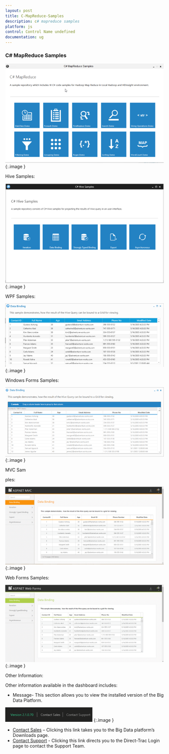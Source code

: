 ```yaml
---
layout: post
title: C-MapReduce-Samples
description: c# mapreduce samples
platform: js
control: Control Name undefined
documentation: ug
---
```


### C# MapReduce Samples



![](C-MapReduce-Samples_images/C-MapReduce-Samples_img1.png)
{:.image }


Hive Samples:



![](C-MapReduce-Samples_images/C-MapReduce-Samples_img2.png)
{:.image }


WPF Samples:



![](C-MapReduce-Samples_images/C-MapReduce-Samples_img3.png)
{:.image }


Windows Forms Samples:



![](C-MapReduce-Samples_images/C-MapReduce-Samples_img4.png)
{:.image }


MVC Sam

ples: 



![](C-MapReduce-Samples_images/C-MapReduce-Samples_img5.png)
{:.image }


Web Forms Samples: 



![](C-MapReduce-Samples_images/C-MapReduce-Samples_img6.png)
{:.image }


Other Information:

Other information available in the dashboard includes:

* Message- This section allows you to view the installed version of the Big Data Platform.



![](C-MapReduce-Samples_images/C-MapReduce-Samples_img7.png)
{:.image }


* [Contact Sales](http://www.syncfusion.com/downloads/bigdata/confirmation) – Clicking this link takes you to the Big Data platform’s Downloads page.
* [Contact Support](http://www.syncfusion.com/Account/Logon?ReturnUrl=%2fsupport%2fdirecttrac) - Clicking this link directs you to the Direct-Trac Login page to contact the Support Team.
